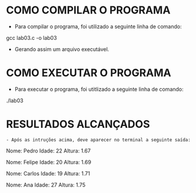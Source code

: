 # COMO COMPILAR O PROGRAMA

   - Para compilar o programa, foi utilizado a seguinte linha de comando:
  
  gcc lab03.c -o lab03

   - Gerando assim um arquivo executável.

# COMO EXECUTAR O PROGRAMA

   - Para executar o programa, foi utitlizado a seguinte linha de comando:

   ./lab03

# RESULTADOS ALCANÇADOS

    - Após as intruções acima, deve aparecer no terminal a seguinte saída:

Nome: Pedro
Idade: 22
Altura: 1.67

Nome: Felipe
Idade: 20
Altura: 1.69

Nome: Carlos
Idade: 19
Altura: 1.71

Nome: Ana
Idade: 27
Altura: 1.75
